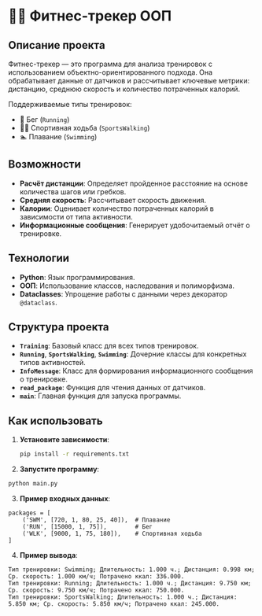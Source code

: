 # 🏃‍♂️ Фитнес-трекер ООП

## Описание проекта

Фитнес-трекер — это программа для анализа тренировок с использованием объектно-ориентированного подхода. Она обрабатывает данные от датчиков и рассчитывает ключевые метрики: дистанцию, среднюю скорость и количество потраченных калорий.

Поддерживаемые типы тренировок:
- 🏃 Бег (`Running`)
- 🚶‍♂️ Спортивная ходьба (`SportsWalking`)
- 🏊 Плавание (`Swimming`)

## Возможности

- **Расчёт дистанции**: Определяет пройденное расстояние на основе количества шагов или гребков.
- **Средняя скорость**: Рассчитывает скорость движения.
- **Калории**: Оценивает количество потраченных калорий в зависимости от типа активности.
- **Информационные сообщения**: Генерирует удобочитаемый отчёт о тренировке.

## Технологии

- **Python**: Язык программирования.
- **ООП**: Использование классов, наследования и полиморфизма.
- **Dataclasses**: Упрощение работы с данными через декоратор `@dataclass`.

## Структура проекта

- **`Training`**: Базовый класс для всех типов тренировок.
- **`Running`**, **`SportsWalking`**, **`Swimming`**: Дочерние классы для конкретных типов активностей.
- **`InfoMessage`**: Класс для формирования информационного сообщения о тренировке.
- **`read_package`**: Функция для чтения данных от датчиков.
- **`main`**: Главная функция для запуска программы.

## Как использовать

1. **Установите зависимости**:
   ```bash
   pip install -r requirements.txt
   ```
2. **Запустите программу**:
```bash
python main.py
```
3. **Пример входных данных**:
```
packages = [
    ('SWM', [720, 1, 80, 25, 40]),  # Плавание
    ('RUN', [15000, 1, 75]),        # Бег
    ('WLK', [9000, 1, 75, 180]),    # Спортивная ходьба
]
```
4. **Пример вывода**:
```
Тип тренировки: Swimming; Длительность: 1.000 ч.; Дистанция: 0.998 км; Ср. скорость: 1.000 км/ч; Потрачено ккал: 336.000.
Тип тренировки: Running; Длительность: 1.000 ч.; Дистанция: 9.750 км; Ср. скорость: 9.750 км/ч; Потрачено ккал: 750.000.
Тип тренировки: SportsWalking; Длительность: 1.000 ч.; Дистанция: 5.850 км; Ср. скорость: 5.850 км/ч; Потрачено ккал: 245.000.
```
